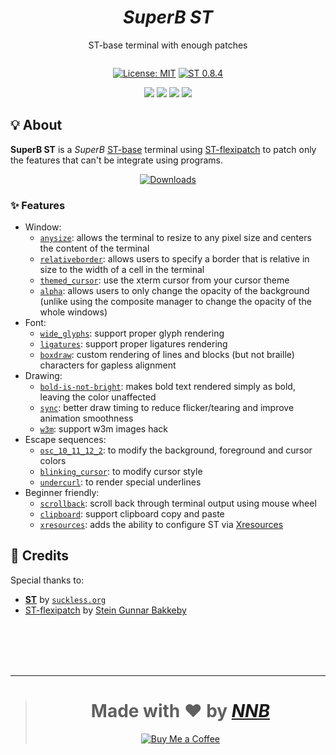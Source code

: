 <h1 align="center"><i>SuperB ST</i></h1>
<p align="center">ST-base terminal with enough patches</p>
<p align="center"><img src=""></p>
<p align="center"><a href="https://github.com/NNBnh/superbst/blob/main/LICENSE"><img src="https://img.shields.io/badge/license-mit--1.1-%23F7CA88.svg?labelColor=585858&style=for-the-badge&logoColor=FFFFFF" alt="License: MIT"></a> <a href="https://st.suckless.org"><img src="https://img.shields.io/badge/st-0.8.4-%23F7CA88.svg?labelColor=585858&style=for-the-badge&logoColor=FFFFFF" alt="ST 0.8.4"></a></p>
<p align="center"><a href="https://github.com/NNBnh/superbst/watchers"><img src="https://img.shields.io/github/watchers/NNBnh/superbst?labelColor=585858&color=F7CA88&style=flat-square"></a> <a href="https://github.com/NNBnh/superbst/stargazers"><img src="https://img.shields.io/github/stars/NNBnh/superbst?labelColor=585858&color=F7CA88&style=flat-square"></a> <a href="https://github.com/NNBnh/superbst/network/members"><img src="https://img.shields.io/github/forks/NNBnh/superbst?labelColor=585858&color=F7CA88&style=flat-square"></a> <a href="https://github.com/NNBnh/superbst/issues"><img src="https://img.shields.io/github/issues/NNBnh/superbst?labelColor=585858&color=F7CA88&style=flat-square"></a></p>

## 💡 About
**SuperB ST** is a *SuperB* [ST-base](https://st.suckless.org) terminal using [ST-flexipatch](https://github.com/bakkeby/st-flexipatch) to patch only the features that can't be integrate using programs.

<p align="center"><a href="https://github.com/NNBnh/superbst/releases"><img src="https://img.shields.io/badge/downloads-%23F7CA88.svg?style=for-the-badge&logoColor=FFFFFF" alt="Downloads"></a></p>

### ✨ Features
- Window:
  - [`anysize`](https://st.suckless.org/patches/anysize): allows the terminal to resize to any pixel size and centers the content of the terminal
  - [`relativeborder`](https://st.suckless.org/patches/relativeborder): allows users to specify a border that is relative in size to the width of a cell in the terminal
  - [`themed_cursor`](https://st.suckless.org/patches/themed_cursor): use the xterm cursor from your cursor theme
  - [`alpha`](https://st.suckless.org/patches/alpha): allows users to only change the opacity of the background (unlike using the composite manager to change the opacity of the whole windows)
- Font:
  - [`wide_glyphs`](https://www.reddit.com/r/suckless/comments/jt90ai/update_support_for_proper_glyph_rendering_in_st): support proper glyph rendering
  - [`ligatures`](https://st.suckless.org/patches/ligatures): support proper ligatures rendering
  - [`boxdraw`](https://st.suckless.org/patches/boxdraw): custom rendering of lines and blocks (but not braille) characters for gapless alignment
- Drawing:
  - [`bold-is-not-bright`](https://st.suckless.org/patches/bold-is-not-bright): makes bold text rendered simply as bold, leaving the color unaffected
  - [`sync`](https://st.suckless.org/patches/sync): better draw timing to reduce flicker/tearing and improve animation smoothness
  - [`w3m`](https://st.suckless.org/patches/w3m): support w3m images hack
- Escape sequences:
  - [`osc_10_11_12_2`](https://st.suckless.org/patches/osc_10_11_12_2): to modify the background, foreground and cursor colors
  - [`blinking_cursor`](https://st.suckless.org/patches/blinking_cursor): to modify cursor style
  - [`undercurl`](https://st.suckless.org/patches/undercurl): to render special underlines
- Beginner friendly:
  - [`scrollback`](https://st.suckless.org/patches/scrollback): scroll back through terminal output using mouse wheel
  - [`clipboard`](https://st.suckless.org/patches/clipboard): support clipboard copy and paste
  - [`xresources`](https://st.suckless.org/patches/xresources): adds the ability to configure ST via [Xresources](https://wiki.archlinux.org/title/X_resources)

## 💌 Credits
Special thanks to:
- [**ST**](https://st.suckless.org) by [`suckless.org`](https://suckless.org)
- [ST-flexipatch](https://github.com/bakkeby/st-flexipatch) by [Stein Gunnar Bakkeby](https://github.com/bakkeby)

<br><br><br><br>

---

> <h1 align="center">Made with ❤️ by <a href="https://github.com/NNBnh"><i>NNB</i></a></h1>
>
> <p align="center"><a href="https://www.buymeacoffee.com/nnbnh"><img src="https://img.shields.io/badge/buy_me_a_coffee%20-%23F7CA88.svg?logo=buy-me-a-coffee&logoColor=333333&style=for-the-badge" alt="Buy Me a Coffee"></p>
